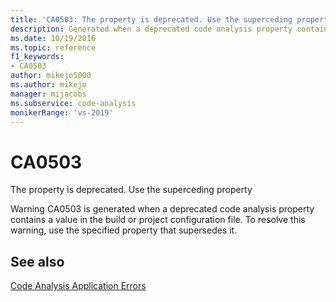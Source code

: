 ```yaml
---
title: 'CA0503: The property is deprecated. Use the superceding property'
description: Generated when a deprecated code analysis property contains a value in the build or project configuration file.
ms.date: 10/19/2016
ms.topic: reference
f1_keywords:
- CA0503
author: mikejo5000
ms.author: mikejo
manager: mijacobs
ms.subservice: code-analysis
monikerRange: 'vs-2019'
---
```


# CA0503

The property is deprecated. Use the superceding property

Warning CA0503 is generated when a deprecated code analysis property contains a value in the build or project configuration file. To resolve this warning, use the specified property that supersedes it.

## See also

[Code Analysis Application Errors](../code-quality/code-analysis-application-errors.md)
